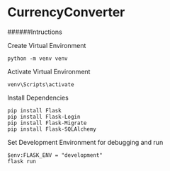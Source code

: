 # CurrencyConverter

######Intructions

Create Virtual Environment
```
python -m venv venv
```

Activate Virtual Environment
```
venv\Scripts\activate
```

Install Dependencies
```
pip install Flask
pip install Flask-Login
pip install Flask-Migrate
pip install Flask-SQLAlchemy
```

Set Development Environment for debugging and run
```
$env:FLASK_ENV = "development"
flask run
```